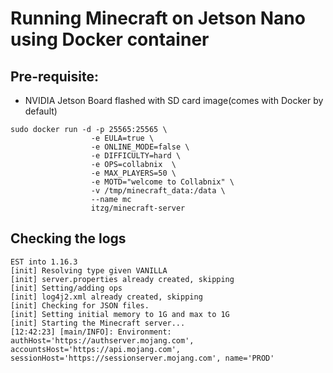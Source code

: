 
# Running Minecraft on Jetson Nano using Docker container

## Pre-requisite:
 
 - NVIDIA Jetson Board flashed with SD card image(comes with Docker by default)
 
 
 ```
 sudo docker run -d -p 25565:25565 \
                   -e EULA=true \
                   -e ONLINE_MODE=false \
                   -e DIFFICULTY=hard \
                   -e OPS=collabnix  \
                   -e MAX_PLAYERS=50 \
                   -e MOTD="welcome to Collabnix" \
                   -v /tmp/minecraft_data:/data \
                   --name mc 
                   itzg/minecraft-server
```
 
## Checking the logs

```
EST into 1.16.3
[init] Resolving type given VANILLA
[init] server.properties already created, skipping
[init] Setting/adding ops
[init] log4j2.xml already created, skipping
[init] Checking for JSON files.
[init] Setting initial memory to 1G and max to 1G
[init] Starting the Minecraft server...
[12:42:23] [main/INFO]: Environment: authHost='https://authserver.mojang.com', accountsHost='https://api.mojang.com', sessionHost='https://sessionserver.mojang.com', name='PROD'
```
